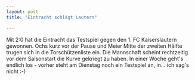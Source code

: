 ```yaml
---
layout: post
title: "Eintracht schlägt Lautern"

---
```


Mit 2:0 hat die Eintracht das Testspiel gegen den 1. FC Kaiserslautern gewonnen. Ochs kurz vor der Pause und Meier Mitte der zweiten Hälfte trugen sich in die Torschützenliste ein. Die Mannschaft scheint rechtzeitig vor dem Saisonstart die Kurve gekriegt zu haben. In einer Woche geht's endlich los - vorher steht am Dienstag noch ein Testspiel an, in... ich sag's nicht :-)


